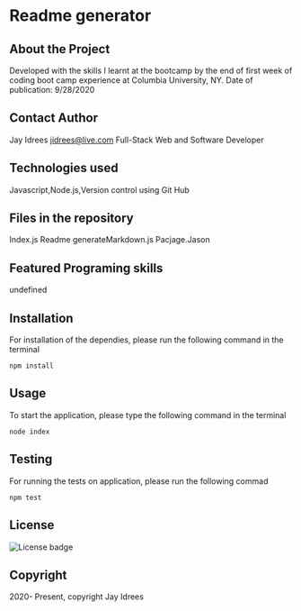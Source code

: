 # Readme generator
## About the Project
Developed with the skills I learnt at the bootcamp by the end of first week of coding boot camp experience at Columbia University, NY. Date of publication: 9/28/2020

## Contact Author

Jay Idrees
jidrees@live.com
Full-Stack Web and Software Developer

## Technologies used

Javascript,Node.js,Version control using Git Hub

## Files in the repository

Index.js
Readme
generateMarkdown.js
Pacjage.Jason


## Featured Programing skills

undefined

## Installation

For installation of the dependies, please run the following command in the terminal
```
npm install
```

## Usage

To start the application, please type the following command in the terminal

```
node index
```


## Testing

For running the tests on application, please run the following commad

```
npm test
```


## License 

![License badge](https://img.shields.io/badge/license-MIT-blue.svg)


## Copyright 
2020- Present, copyright Jay Idrees


